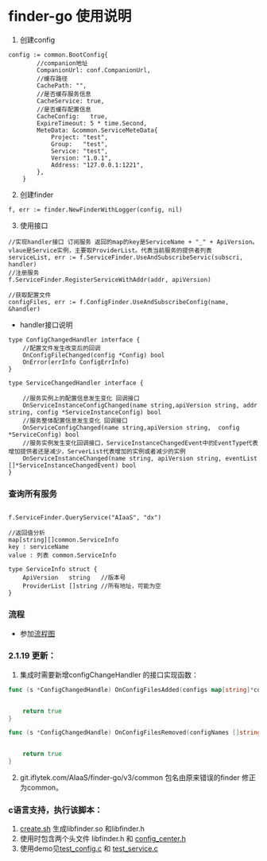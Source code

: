 # finder-go 使用说明
1. 创建config

```
config := common.BootConfig{
		//companion地址
		CompanionUrl: conf.CompanionUrl,
		//缓存路径
		CachePath: "",
		//是否缓存服务信息
		CacheService: true,
		//是否缓存配置信息
		CacheConfig:   true,
		ExpireTimeout: 5 * time.Second,
		MeteData: &common.ServiceMeteData{
			Project: "test",
			Group:   "test",
			Service: "test",
			Version: "1.0.1",
			Address: "127.0.0.1:1221",
		},
	}
```
2. 创建finder

```
f, err := finder.NewFinderWithLogger(config, nil)

```
3. 使用接口

```
//实现handler接口 订阅服务 返回的map的key是ServiceName + "_" + ApiVersion。 vlaue是Service实例，主要取ProviderList。代表当前服务的提供者列表
serviceList, err := f.ServiceFinder.UseAndSubscribeServic(subscri, handler)
//注册服务
f.ServiceFinder.RegisterServiceWithAddr(addr, apiVersion)

//获取配置文件
configFiles, err := f.ConfigFinder.UseAndSubscribeConfig(name, &handler)

```

* handler接口说明

```
type ConfigChangedHandler interface {
    //配置文件发生改变后的回调
	OnConfigFileChanged(config *Config) bool
	OnError(errInfo ConfigErrInfo)
}

type ServiceChangedHandler interface {

	//服务实例上的配置信息发生变化 回调接口
	OnServiceInstanceConfigChanged(name string,apiVersion string, addr string, config *ServiceInstanceConfig) bool
	//服务整体配置信息发生变化 回调接口
	OnServiceConfigChanged(name string,apiVersion string,  config *ServiceConfig) bool
	//服务实例发生变化回调接口，ServiceInstanceChangedEvent中的EventType代表增加提供者还是减少，ServerList代表增加的实例或者减少的实例
	OnServiceInstanceChanged(name string, apiVersion string, eventList []*ServiceInstanceChangedEvent) bool
}

```

###  查询所有服务

```

f.ServiceFinder.QueryService("AIaaS", "dx")

//返回值分析
map[string][]common.ServiceInfo 
key : serviceName
value : 列表 common.ServiceInfo 

type ServiceInfo struct {
	ApiVersion   string   //版本号
	ProviderList []string //所有地址，可能为空
}
```

### 流程
* 参加[流程图](https://git.iflytek.com/AIaaS/finder-go/v3/blob/master/%E9%85%8D%E7%BD%AE%E4%B8%AD%E5%BF%83%E6%B5%81%E7%A8%8B.png)

### 2.1.19 更新：

1. 集成时需要新增configChangeHandler 的接口实现函数：
````go
func (s *ConfigChangedHandle) OnConfigFilesAdded(configs map[string]*common.Config) bool {


	return true
}

func (s *ConfigChangedHandle) OnConfigFilesRemoved(configNames []string) bool {


	return true
}

````

2. git.iflytek.com/AIaaS/finder-go/v3/common 包名由原来错误的finder 修正为common。


###  c语言支持，执行该脚本：
1. [create.sh](./cgo/create.sh) 生成libfinder.so  和libfinder.h 
2. 使用时包含两个头文件 libfinder.h 和 [config_center.h](./cgo/config_center.h)
3. 使用demo见[test_config.c](./cgo/example/test_config.c) 和 [test_service.c](./cgo/example/test_service.c) 


